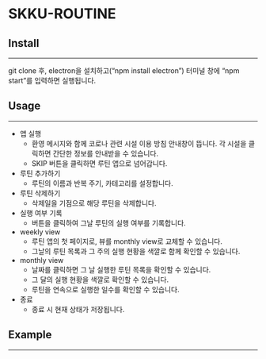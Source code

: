 # SKKU-ROUTINE

## Install
---
git clone 후, electron을 설치하고(“npm install electron”) 터미널 창에
“npm start”를 입력하면 실행됩니다.

## Usage
---
* 앱 실행
    - 환영 메시지와 함께 코로나 관련 시설 이용 방침 안내창이
뜹니다. 각 시설을 클릭하면 간단한 정보를 안내받을 수 있습니다.
    - SKIP 버튼을 클릭하면 루틴 앱으로 넘어갑니다.
* 루틴 추가하기
    - 루틴의 이름과 반복 주기, 카테고리를 설정합니다.
* 루틴 삭제하기
    - 삭제일을 기점으로 해당 루틴을 삭제합니다.
* 실행 여부 기록
    - 버튼을 클릭하여 그날 루틴의 실행 여부를 기록합니다.
* weekly view
    - 루틴 앱의 첫 페이지로, 뷰를 monthly view로 교체할 수
있습니다.
    - 그날의 루틴 목록과 그 주의 실행 현황을 색깔로 함께 확인할
수 있습니다.
* monthly view
    - 날짜를 클릭하면 그 날 실행한 루틴 목록을 확인할 수
있습니다.
    - 그 달의 실행 현황을 색깔로 확인할 수 있습니다.
    - 루틴을 연속으로 실행한 일수를 확인할 수 있습니다.
* 종료
    - 종료 시 현재 상태가 저장됩니다.

## Example
---